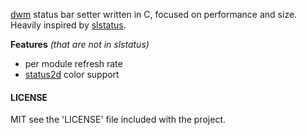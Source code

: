 [dwm](https://dwm.suckless.org/) status bar setter written in C, focused on performance and size.
Heavily inspired by [slstatus](https://tools.suckless.org/slstatus/).

**Features** *(that are not in slstatus)*
 - per module refresh rate
 - [status2d](https://dwm.suckless.org/patches/status2d/) color support
 
 
#### LICENSE

MIT
see the 'LICENSE' file included with the project.
